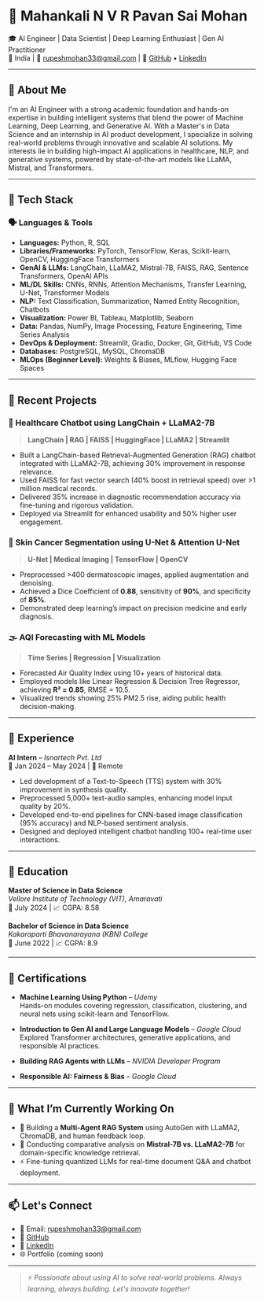 # 👋 Mahankali N V R Pavan Sai Mohan

🎓 AI Engineer | Data Scientist | Deep Learning Enthusiast | Gen AI Practitioner  
📍 India | 📧 rupeshmohan33@gmail.com | 
🔗 [GitHub](https://github.com/your-github-username) • [LinkedIn](https://linkedin.com/in/your-linkedin-url)

---

## 🚀 About Me

I'm an AI Engineer with a strong academic foundation and hands-on expertise in building intelligent systems that blend the power of Machine Learning, Deep Learning, and Generative AI. With a Master's in Data Science and an internship in AI product development, I specialize in solving real-world problems through innovative and scalable AI solutions. My interests lie in building high-impact AI applications in healthcare, NLP, and generative systems, powered by state-of-the-art models like LLaMA, Mistral, and Transformers.

---

## 🧠 Tech Stack

### 🗣️ **Languages & Tools**
- **Languages:** Python, R, SQL  
- **Libraries/Frameworks:** PyTorch, TensorFlow, Keras, Scikit-learn, OpenCV, HuggingFace Transformers  
- **GenAI & LLMs:** LangChain, LLaMA2, Mistral-7B, FAISS, RAG, Sentence Transformers, OpenAI APIs  
- **ML/DL Skills:** CNNs, RNNs, Attention Mechanisms, Transfer Learning, U-Net, Transformer Models  
- **NLP:** Text Classification, Summarization, Named Entity Recognition, Chatbots  
- **Visualization:** Power BI, Tableau, Matplotlib, Seaborn  
- **Data:** Pandas, NumPy, Image Processing, Feature Engineering, Time Series Analysis  
- **DevOps & Deployment:** Streamlit, Gradio, Docker, Git, GitHub, VS Code  
- **Databases:** PostgreSQL, MySQL, ChromaDB  
- **MLOps (Beginner Level):** Weights & Biases, MLflow, Hugging Face Spaces  

---

## 🧪 Recent Projects

### 🏥 Healthcare Chatbot using LangChain + LLaMA2-7B  
> **LangChain | RAG | FAISS | HuggingFace | LLaMA2 | Streamlit**  
- Built a LangChain-based Retrieval-Augmented Generation (RAG) chatbot integrated with LLaMA2-7B, achieving 30% improvement in response relevance.
- Used FAISS for fast vector search (40% boost in retrieval speed) over >1 million medical records.
- Delivered 35% increase in diagnostic recommendation accuracy via fine-tuning and rigorous validation.
- Deployed via Streamlit for enhanced usability and 50% higher user engagement.

### 🧬 Skin Cancer Segmentation using U-Net & Attention U-Net  
> **U-Net | Medical Imaging | TensorFlow | OpenCV**  
- Preprocessed >400 dermatoscopic images, applied augmentation and denoising.
- Achieved a Dice Coefficient of **0.88**, sensitivity of **90%**, and specificity of **85%**.
- Demonstrated deep learning’s impact on precision medicine and early diagnosis.

### 🌫️ AQI Forecasting with ML Models  
> **Time Series | Regression | Visualization**  
- Forecasted Air Quality Index using 10+ years of historical data.
- Employed models like Linear Regression & Decision Tree Regressor, achieving **R² = 0.85**, RMSE = 10.5.
- Visualized trends showing 25% PM2.5 rise, aiding public health decision-making.

---

## 💼 Experience

**AI Intern** – *Isnartech Pvt. Ltd*  
📅 Jan 2024 – May 2024 | 📍 Remote  
- Led development of a Text-to-Speech (TTS) system with 30% improvement in synthesis quality.
- Preprocessed 5,000+ text-audio samples, enhancing model input quality by 20%.
- Developed end-to-end pipelines for CNN-based image classification (95% accuracy) and NLP-based sentiment analysis.
- Designed and deployed intelligent chatbot handling 100+ real-time user interactions.

---

## 📜 Education

**Master of Science in Data Science**  
*Vellore Institute of Technology (VIT), Amaravati*  
📅 July 2024 | 📈 CGPA: 8.58  

**Bachelor of Science in Data Science**  
*Kakaraparti Bhavanarayana (KBN) College*  
📅 June 2022 | 📈 CGPA: 8.9  

---

## 📑 Certifications

- **Machine Learning Using Python** – *Udemy*  
  Hands-on modules covering regression, classification, clustering, and neural nets using scikit-learn and TensorFlow.

- **Introduction to Gen AI and Large Language Models** – *Google Cloud*  
  Explored Transformer architectures, generative applications, and responsible AI practices.

- **Building RAG Agents with LLMs** – *NVIDIA Developer Program*

- **Responsible AI: Fairness & Bias** – *Google Cloud*

---

## 🧩 What I’m Currently Working On

- 🚧 Building a **Multi-Agent RAG System** using AutoGen with LLaMA2, ChromaDB, and human feedback loop.
- 🔬 Conducting comparative analysis on **Mistral-7B vs. LLaMA2-7B** for domain-specific knowledge retrieval.
- ⚡ Fine-tuning quantized LLMs for real-time document Q&A and chatbot deployment.

---

## 📫 Let's Connect

- 📧 Email: rupeshmohan33@gmail.com  
- 🔗 [GitHub](https://github.com/your-github-username)  
- 🔗 [LinkedIn](https://linkedin.com/in/your-linkedin-url)  
- 🌐 Portfolio (coming soon)

---

> ⚡ *Passionate about using AI to solve real-world problems. Always learning, always building. Let's innovate together!*


